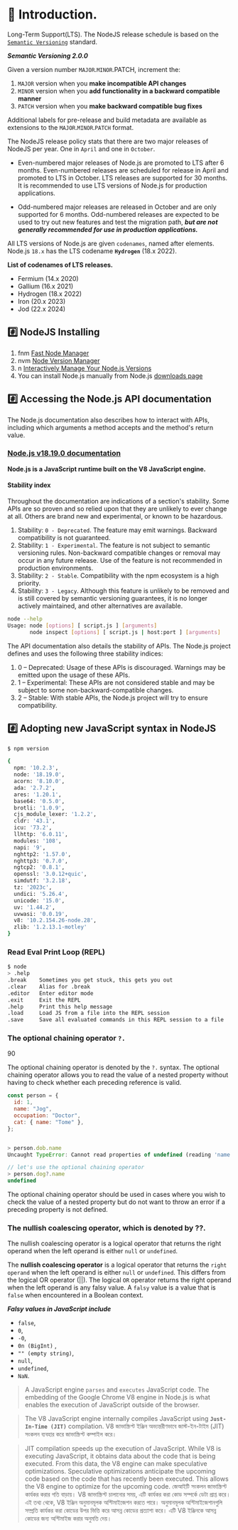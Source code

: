 # 📖 Introduction.

Long-Term Support(LTS).
The NodeJS release schedule is based on the [`Semantic Versioning`](https://semver.org/) standard.

**_Semantic Versioning 2.0.0_**

Given a version number `MAJOR`.`MINOR`.PATCH, increment the:

1. `MAJOR` version when you **make incompatible API changes**
2. `MINOR` version when you **add functionality in a backward compatible manner**
3. `PATCH` version when you **make backward compatible bug fixes**

Additional labels for pre-release and build metadata are available as extensions to the `MAJOR`.`MINOR`.`PATCH` format.

The NodeJS release policy stats that there are two major releases of NodeJS per year.
One in `April` and one in `October`.

- Even-numbered major releases of Node.js are promoted to LTS after 6 months. Even-numbered releases are scheduled for release in April and promoted to LTS in October. LTS releases are supported for 30 months. It is recommended to use LTS
  versions of Node.js for production applications.

- Odd-numbered major releases are released in October and are only supported for 6 months. Odd-numbered releases are expected to be used to try out new features and test the migration path, **_but are not generally recommended for use in production applications._**

All LTS versions of Node.js are given `codenames`, named after elements. Node.js `18.x` has the LTS codename **`Hydrogen`** (18.x 2022).

**List of codenames of LTS releases.**

- Fermium (14.x 2020)
- Gallium (16.x 2021)
- Hydrogen (18.x 2022)
- Iron (20.x 2023)
- Jod (22.x 2024)

## #️⃣  NodeJS Installing

1. fnm [Fast Node Manager](https://github.com/Schniz/fnm)
2. nvm [Node Version Manager](https://github.com/nvm-sh/nvm)
3. n [Interactively Manage Your Node.js Versions](https://github.com/tj/n)
4. You can install Node.js manually from Node.js [downloads page](https://nodejs.org/en/download/)

## #️⃣ Accessing the Node.js API documentation

The Node.js documentation also describes how to interact with APIs, including which arguments a method accepts and the method's return value.

### [Node.js v18.19.0 documentation](https://nodejs.org/docs/latest-v18.x/api/documentation.html)

**Node.js is a JavaScript runtime built on the V8 JavaScript engine.**

#### Stability index

Throughout the documentation are indications of a section's stability. Some APIs are so proven and so relied upon that they are unlikely to ever change at all. Others are brand new and experimental, or known to be hazardous.

1. Stability: `0 - Deprecated`. The feature may emit warnings. Backward compatibility is not guaranteed.
2. Stability: `1 - Experimental`. The feature is not subject to semantic versioning rules. Non-backward compatible changes or removal may occur in any future release. Use of the feature is not recommended in production environments.
3. Stability: `2 - Stable`. Compatibility with the npm ecosystem is a high priority.
4. Stability: `3 - Legacy`. Although this feature is unlikely to be removed and is still covered by semantic versioning guarantees, it is no longer actively maintained, and other alternatives are available.

```bash
node --help
Usage: node [options] [ script.js ] [arguments]
       node inspect [options] [ script.js | host:port ] [arguments]
```

The API documentation also details the stability of APIs. The Node.js project defines and
uses the following three stability indices:

1. 0 – Deprecated: Usage of these APIs is discouraged. Warnings may be emitted upon
   the usage of these APIs.
2. 1 – Experimental: These APIs are not considered stable and may be subject to
   some non-backward-compatible changes.
3. 2 – Stable: With stable APIs, the Node.js project will try to ensure compatibility.

## #️⃣ Adopting new JavaScript syntax in NodeJS

```bash
$ npm version

{
  npm: '10.2.3',
  node: '18.19.0',
  acorn: '8.10.0',
  ada: '2.7.2',
  ares: '1.20.1',
  base64: '0.5.0',
  brotli: '1.0.9',
  cjs_module_lexer: '1.2.2',
  cldr: '43.1',
  icu: '73.2',
  llhttp: '6.0.11',
  modules: '108',
  napi: '9',
  nghttp2: '1.57.0',
  nghttp3: '0.7.0',
  ngtcp2: '0.8.1',
  openssl: '3.0.12+quic',
  simdutf: '3.2.18',
  tz: '2023c',
  undici: '5.26.4',
  unicode: '15.0',
  uv: '1.44.2',
  uvwasi: '0.0.19',
  v8: '10.2.154.26-node.28',
  zlib: '1.2.13.1-motley'
}
```

### Read Eval Print Loop (REPL)

```bash
$ node
> .help
.break    Sometimes you get stuck, this gets you out
.clear    Alias for .break
.editor   Enter editor mode
.exit     Exit the REPL
.help     Print this help message
.load     Load JS from a file into the REPL session
.save     Save all evaluated commands in this REPL session to a file

```

### The optional chaining operator `?.`

90

The optional chaining operator is denoted by the `?.` syntax. The optional chaining operator allows you to read the value of a nested property without having to check whether each preceding reference is valid.

```js
const person = {
  id: 1,
  name: "Jog",
  occupation: "Doctor",
  cat: { name: "Tome" },
};


> person.dob.name
Uncaught TypeError: Cannot read properties of undefined (reading 'name')

// let's use the optional chaining operator
> person.dog?.name
undefined
```

The optional chaining operator should be used in cases where you wish to check the value of a nested property but do not want to throw an error if a preceding property is not defined.

### The nullish coalescing operator, which is denoted by ??.

The nullish coalescing operator is a logical operator that returns the right operand when the left operand is either `null` or `undefined`.

The **nullish coalescing operator** is a logical operator that returns the `right operand` when the left operand is either `null` or `undefined`.
This differs from the logical OR operator (||).
The logical `OR` operator returns the right operand when the left operand is any falsy value.
A `falsy` value is a value that is `false` when encountered in a Boolean context.

**_Falsy values in JavaScript include_**

- `false`,
- `0`,
- `-0`,
- `0n (BigInt)` ,
- `"" (empty string)`,
- `null`,
- `undefined`,
- `NaN`.

> A JavaScript engine `parses` and `executes` JavaScript code. The embedding of the Google Chrome V8 engine in Node.js is what enables the execution of JavaScript outside of the browser.

> The V8 JavaScript engine internally compiles JavaScript using **`Just-In-Time (JIT)`** compilation. V8 জাভাস্ক্রিপ্ট ইঞ্জিন অভ্যন্তরীণভাবে জাস্ট-ইন-টাইম (JIT) সংকলন ব্যবহার করে জাভাস্ক্রিপ্ট কম্পাইল করে।

> JIT compilation speeds up the execution of JavaScript. While V8 is executing JavaScript, it obtains data about the code that is being executed. From this data, the V8 engine can make speculative optimizations. Speculative optimizations anticipate the upcoming code based on the code that has recently been executed. This allows the V8 engine to optimize for the upcoming code.  জেআইটি সংকলন জাভাস্ক্রিপ্ট কার্যকর করার গতি বাড়ায়। V8 জাভাস্ক্রিপ্ট চালানোর সময়, এটি কার্যকর করা কোড সম্পর্কে ডেটা প্রাপ্ত করে। এই তথ্য থেকে, V8 ইঞ্জিন অনুমানমূলক অপ্টিমাইজেশন করতে পারে। অনুমানমূলক অপ্টিমাইজেশানগুলি সম্প্রতি কার্যকর করা কোডের উপর ভিত্তি করে আসন্ন কোডের প্রত্যাশা করে। এটি V8 ইঞ্জিনকে আসন্ন কোডের জন্য অপ্টিমাইজ করার অনুমতি দেয়।

